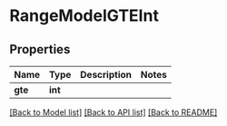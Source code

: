 # RangeModelGTEInt


## Properties
Name | Type | Description | Notes
------------ | ------------- | ------------- | -------------
**gte** | **int** |  | 

[[Back to Model list]](../README.md#documentation-for-models) [[Back to API list]](../README.md#documentation-for-api-endpoints) [[Back to README]](../README.md)


